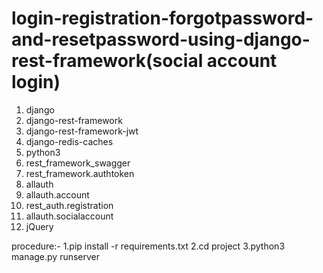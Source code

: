 # login-registration-forgotpassword-and-resetpassword-using-django-rest-framework(social account login)

1. django
2. django-rest-framework
3. django-rest-framework-jwt
4. django-redis-caches
3. python3
4. rest_framework_swagger
5. rest_framework.authtoken
6. allauth
7. allauth.account
8. rest_auth.registration
9. allauth.socialaccount
10. jQuery

procedure:-
1.pip install -r requirements.txt
2.cd project
3.python3 manage.py runserver
